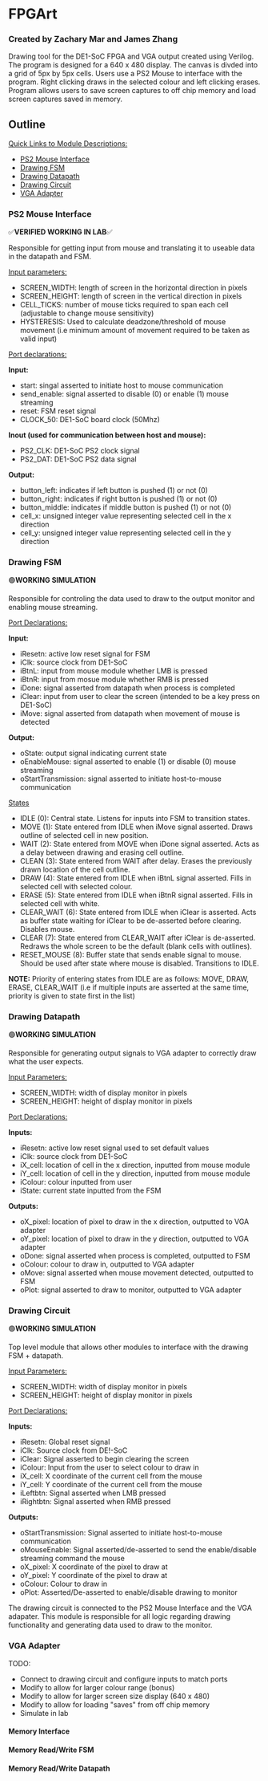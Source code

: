 # FPGArt
### Created by Zachary Mar and James Zhang
Drawing tool for the DE1-SoC FPGA and VGA output created using Verilog. The program is designed for a 640 x 480 display. The canvas is divded into a grid of 5px by 5px cells. Users use a PS2 Mouse to interface with the program. Right clicking draws in the selected colour and left clicking erases. Program allows users to save screen captures to off chip memory and load screen captures saved in memory.

## Outline

<ins>Quick Links to Module Descriptions:</ins>
- [PS2 Mouse Interface](#ps2-mouse-interface)
- [Drawing FSM](#drawing-fsm)
- [Drawing Datapath](#drawing-datapath)
- [Drawing Circuit](#drawing-circuit)
- [VGA Adapter](#vga-adapter)

### PS2 Mouse Interface
✅**VERIFIED WORKING IN LAB**✅

Responsible for getting input from mouse and translating it to useable data in the datapath and FSM.

<ins>Input parameters:</ins>
- SCREEN_WIDTH: length of screen in the horizontal direction in pixels
- SCREEN_HEIGHT: length of screen in the vertical direction in pixels
- CELL_TICKS: number of mouse ticks required to span each cell (adjustable to change mouse sensitivity)
- HYSTERESIS: Used to calculate deadzone/threshold of mouse movement (i.e minimum amount of movement required to be taken as valid input)

<ins>Port declarations:</ins>

**Input:**
- start: singal asserted to initiate host to mouse communication
- send_enable: signal asserted to disable (0) or enable (1) mouse streaming
- reset: FSM reset signal
- CLOCK_50: DE1-SoC board clock (50Mhz)

**Inout (used for communication between host and mouse):**
- PS2_CLK: DE1-SoC PS2 clock signal
- PS2_DAT: DE1-SoC PS2 data signal

**Output:**
- button_left: indicates if left button is pushed (1) or not (0)
- button_right: indicates if right button is pushed (1) or not (0)
- button_middle: indicates if middle button is pushed (1) or not (0)
- cell_x: unsigned integer value representing selected cell in the x direction
- cell_y: unsigned integer value representing selected cell in the y direction

### Drawing FSM
🟢**WORKING SIMULATION**

Responsible for controling the data used to draw to the output monitor and enabling mouse streaming.

<ins>Port Declarations:</ins>

**Input:**
- iResetn: active low reset signal for FSM
- iClk: source clock from DE1-SoC
- iBtnL: input from mouse module whether LMB is pressed
- iBtnR: input from mosue module whether RMB is pressed
- iDone: signal asserted from datapath when process is completed
- iClear: input from user to clear the screen (intended to be a key press on DE1-SoC)
- iMove: signal asserted from datapath when movement of mouse is detected

**Output:**
- oState: output signal indicating current state
- oEnableMouse: signal asserted to enable (1) or disable (0) mouse streaming
- oStartTransmission: signal asserted to initiate host-to-mouse communication

<ins>States</ins>
- IDLE (0): Central state. Listens for inputs into FSM to transition states.
- MOVE (1): State entered from IDLE when iMove signal asserted. Draws outline of selected cell in new position.
- WAIT (2): State entered from MOVE when iDone signal asserted. Acts as a delay between drawing and erasing cell outline.
- CLEAN (3): State entered from WAIT after delay. Erases the previously drawn location of the cell outline.
- DRAW (4): State entered from IDLE when iBtnL signal asserted. Fills in selected cell with selected colour.
- ERASE (5): State entered from IDLE when iBtnR signal asserted. Fills in selected cell with white.
- CLEAR_WAIT (6): State entered from IDLE when iClear is asserted. Acts as buffer state waiting for iClear to be de-asserted before clearing. Disables mouse.
- CLEAR (7): State entered from CLEAR_WAIT after iClear is de-asserted. Redraws the whole screen to be the default (blank cells with outlines).
- RESET_MOUSE (8): Buffer state that sends enable signal to mouse. Should be used after state where mouse is disabled. Transitions to IDLE.

**NOTE:** Priority of entering states from IDLE are as follows: MOVE, DRAW, ERASE, CLEAR_WAIT (i.e if multiple inputs are asserted at the same time, priority is given to state first in the list)

### Drawing Datapath
🟢**WORKING SIMULATION**

Responsible for generating output signals to VGA adapter to correctly draw what the user expects.

<ins>Input Parameters:</ins>
- SCREEN_WIDTH: width of display monitor in pixels
- SCREEN_HEIGHT: height of display monitor in pixels

<ins>Port Declarations:</ins>

**Inputs:**
- iResetn: active low reset signal used to set default values
- iClk: source clock from DE1-SoC
- iX_cell: location of cell in the x direction, inputted from mouse module
- iY_cell: location of cell in the y direction, inputted from mouse module
- iColour: colour inputted from user
- iState: current state inputted from the FSM

**Outputs:**
- oX_pixel: location of pixel to draw in the x direction, outputted to VGA adapter
- oY_pixel: location of pixel to draw in the y direction, outputted to VGA adapter
- oDone: signal asserted when process is completed, outputted to FSM
- oColour: colour to draw in, outputted to VGA adapter
- oMove: signal asserted when mouse movement detected, outputted to FSM
- oPlot: signal asserted to draw to monitor, outputted to VGA adapter

### Drawing Circuit
🟢**WORKING SIMULATION**

Top level module that allows other modules to interface with the drawing FSM + datapath.

<ins>Input Parameters:</ins>
- SCREEN_WIDTH: width of display monitor in pixels
- SCREEN_HEIGHT: height of display monitor in pixels

<ins>Port Declarations:</ins>

**Inputs:**
- iResetn: Global reset signal
- iClk: Source clock from DE!-SoC
- iClear: Signal asserted to begin clearing the screen
- iColour: Input from the user to select colour to draw in
- iX_cell: X coordinate of the current cell from the mouse
- iY_cell: Y coordinate of the current cell from the mouse
- iLeftbtn: Signal asserted when LMB pressed
- iRightbtn: Signal asserted when RMB pressed

**Outputs:**
- oStartTransmission: Signal asserted to initiate host-to-mouse communication
- oMouseEnable: Signal asserted/de-asserted to send the enable/disable streaming command the mouse
- oX_pixel: X coordinate of the pixel to draw at
- oY_pixel: Y coordinate of the pixel to draw at
- oColour: Colour to draw in
- oPlot: Asserted/De-asserted to enable/disable drawing to monitor

The drawing circuit is connected to the PS2 Mouse Interface and the VGA adapater. This module is responsible for all logic regarding drawing functionality and generating data used to draw to the monitor.

### VGA Adapter
TODO:
- Connect to drawing circuit and configure inputs to match ports
- Modify to allow for larger colour range (bonus)
- Modify to allow for larger screen size display (640 x 480)
- Modify to allow for loading "saves" from off chip memory
- Simulate in lab

#### Memory Interface

#### Memory Read/Write FSM

#### Memory Read/Write Datapath
